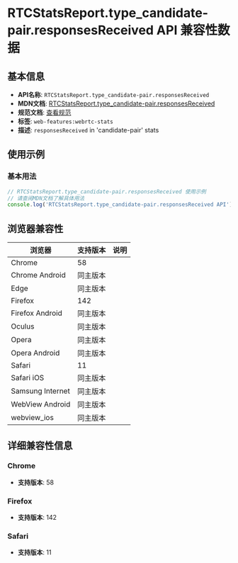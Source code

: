 # RTCStatsReport.type_candidate-pair.responsesReceived API 兼容性数据

## 基本信息

- **API名称**: `RTCStatsReport.type_candidate-pair.responsesReceived`
- **MDN文档**: [RTCStatsReport.type_candidate-pair.responsesReceived](https://developer.mozilla.org/docs/Web/API/RTCIceCandidatePairStats/responsesReceived)
- **规范文档**: [查看规范](https://w3c.github.io/webrtc-stats/#dom-rtcicecandidatepairstats-responsesreceived)
- **标签**: `web-features:webrtc-stats`
- **描述**: `responsesReceived` in 'candidate-pair' stats

## 使用示例

### 基本用法

```javascript
// RTCStatsReport.type_candidate-pair.responsesReceived 使用示例
// 请查阅MDN文档了解具体用法
console.log('RTCStatsReport.type_candidate-pair.responsesReceived API');
```

## 浏览器兼容性

| 浏览器 | 支持版本 | 说明 |
|--------|----------|------|
| Chrome | 58 |  |
| Chrome Android | 同主版本 |  |
| Edge | 同主版本 |  |
| Firefox | 142 |  |
| Firefox Android | 同主版本 |  |
| Oculus | 同主版本 |  |
| Opera | 同主版本 |  |
| Opera Android | 同主版本 |  |
| Safari | 11 |  |
| Safari iOS | 同主版本 |  |
| Samsung Internet | 同主版本 |  |
| WebView Android | 同主版本 |  |
| webview_ios | 同主版本 |  |

## 详细兼容性信息

### Chrome

- **支持版本**: 58

### Firefox

- **支持版本**: 142

### Safari

- **支持版本**: 11


